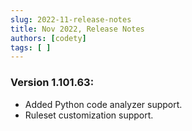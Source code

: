 ```yaml
---
slug: 2022-11-release-notes
title: Nov 2022, Release Notes
authors: [codety]
tags: [ ]
---
```


### Version 1.101.63:
* Added Python code analyzer support.
* Ruleset customization support.
